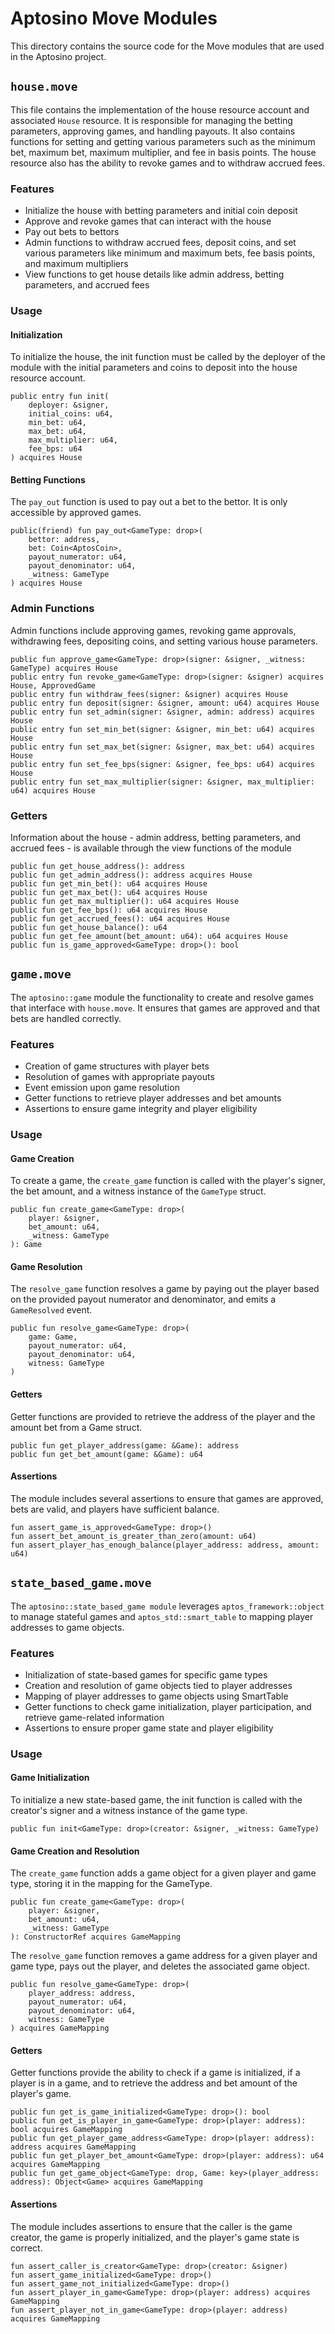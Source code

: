 # Aptosino Move Modules

This directory contains the source code for the Move modules that are used in the Aptosino project.

## ```house.move```

This file contains the implementation of the house resource account and associated ```House``` resource. It is responsible for managing the betting parameters, approving games, and handling payouts. It also contains functions for setting and getting various parameters such as the minimum bet, maximum bet, maximum multiplier, and fee in basis points. The house resource also has the ability to revoke games and to withdraw accrued fees.

### Features
- Initialize the house with betting parameters and initial coin deposit
- Approve and revoke games that can interact with the house
- Pay out bets to bettors
- Admin functions to withdraw accrued fees, deposit coins, and set various parameters like minimum and maximum bets, fee basis points, and maximum multipliers
- View functions to get house details like admin address, betting parameters, and accrued fees

### Usage

#### Initialization
To initialize the house, the init function must be called by the deployer of the module with the initial parameters and coins to deposit into the house resource account.

```move
public entry fun init(
    deployer: &signer,
    initial_coins: u64,
    min_bet: u64,
    max_bet: u64,
    max_multiplier: u64,
    fee_bps: u64
) acquires House
```

#### Betting Functions

The ```pay_out``` function is used to pay out a bet to the bettor. It is only accessible by approved games.

```move
public(friend) fun pay_out<GameType: drop>(
    bettor: address,
    bet: Coin<AptosCoin>,
    payout_numerator: u64,
    payout_denominator: u64,
    _witness: GameType
) acquires House
```

### Admin Functions

Admin functions include approving games, revoking game approvals, withdrawing fees, depositing coins, and setting various house parameters.

```move
public fun approve_game<GameType: drop>(signer: &signer, _witness: GameType) acquires House
public entry fun revoke_game<GameType: drop>(signer: &signer) acquires House, ApprovedGame
public entry fun withdraw_fees(signer: &signer) acquires House
public entry fun deposit(signer: &signer, amount: u64) acquires House
public entry fun set_admin(signer: &signer, admin: address) acquires House
public entry fun set_min_bet(signer: &signer, min_bet: u64) acquires House
public entry fun set_max_bet(signer: &signer, max_bet: u64) acquires House
public entry fun set_fee_bps(signer: &signer, fee_bps: u64) acquires House
public entry fun set_max_multiplier(signer: &signer, max_multiplier: u64) acquires House
```

### Getters

Information about the house - admin address, betting parameters, and accrued fees - is available through the view functions of the module

```move
public fun get_house_address(): address
public fun get_admin_address(): address acquires House
public fun get_min_bet(): u64 acquires House
public fun get_max_bet(): u64 acquires House
public fun get_max_multiplier(): u64 acquires House
public fun get_fee_bps(): u64 acquires House
public fun get_accrued_fees(): u64 acquires House
public fun get_house_balance(): u64
public fun get_fee_amount(bet_amount: u64): u64 acquires House
public fun is_game_approved<GameType: drop>(): bool
```

## ```game.move```

The ```aptosino::game``` module the functionality to create and resolve games that interface with ```house.move```. It ensures that games are approved and that bets are handled correctly.

### Features
- Creation of game structures with player bets
- Resolution of games with appropriate payouts
- Event emission upon game resolution
- Getter functions to retrieve player addresses and bet amounts
- Assertions to ensure game integrity and player eligibility

### Usage

#### Game Creation

To create a game, the ```create_game``` function is called with the player's signer, the bet amount, and a witness instance of the ```GameType``` struct.

```move
public fun create_game<GameType: drop>(
    player: &signer,
    bet_amount: u64,
    _witness: GameType
): Game
```

#### Game Resolution

The ```resolve_game``` function resolves a game by paying out the player based on the provided payout numerator and denominator, and emits a ```GameResolved``` event.

```move
public fun resolve_game<GameType: drop>(
    game: Game,
    payout_numerator: u64,
    payout_denominator: u64,
    witness: GameType
)
```

#### Getters

Getter functions are provided to retrieve the address of the player and the amount bet from a Game struct.

```move
public fun get_player_address(game: &Game): address
public fun get_bet_amount(game: &Game): u64
```

#### Assertions

The module includes several assertions to ensure that games are approved, bets are valid, and players have sufficient balance.

```move
fun assert_game_is_approved<GameType: drop>()
fun assert_bet_amount_is_greater_than_zero(amount: u64)
fun assert_player_has_enough_balance(player_address: address, amount: u64)
```


## ```state_based_game.move```

The ```aptosino::state_based_game module``` leverages ```aptos_framework::object```  to manage stateful games and ```aptos_std::smart_table``` to mapping player addresses to game objects.

### Features
- Initialization of state-based games for specific game types
- Creation and resolution of game objects tied to player addresses
- Mapping of player addresses to game objects using SmartTable
- Getter functions to check game initialization, player participation, and retrieve game-related information
- Assertions to ensure proper game state and player eligibility

### Usage

#### Game Initialization

To initialize a new state-based game, the init function is called with the creator's signer and a witness instance of the game type.

```move
public fun init<GameType: drop>(creator: &signer, _witness: GameType)
```

#### Game Creation and Resolution

The ```create_game``` function adds a game object for a given player and game type, storing it in the mapping for the GameType.

```move
public fun create_game<GameType: drop>(
    player: &signer,
    bet_amount: u64,
    _witness: GameType
): ConstructorRef acquires GameMapping
```

The ```resolve_game``` function removes a game address for a given player and game type, pays out the player, and deletes the associated game object.

```move
public fun resolve_game<GameType: drop>(
    player_address: address,
    payout_numerator: u64,
    payout_denominator: u64,
    witness: GameType
) acquires GameMapping
```

#### Getters

Getter functions provide the ability to check if a game is initialized, if a player is in a game, and to retrieve the address and bet amount of the player's game.

```move
public fun get_is_game_initialized<GameType: drop>(): bool
public fun get_is_player_in_game<GameType: drop>(player: address): bool acquires GameMapping
public fun get_player_game_address<GameType: drop>(player: address): address acquires GameMapping
public fun get_player_bet_amount<GameType: drop>(player: address): u64 acquires GameMapping
public fun get_game_object<GameType: drop, Game: key>(player_address: address): Object<Game> acquires GameMapping
```

#### Assertions

The module includes assertions to ensure that the caller is the game creator, the game is properly initialized, and the player's game state is correct.

```move
fun assert_caller_is_creator<GameType: drop>(creator: &signer)
fun assert_game_initialized<GameType: drop>()
fun assert_game_not_initialized<GameType: drop>()
fun assert_player_in_game<GameType: drop>(player: address) acquires GameMapping
fun assert_player_not_in_game<GameType: drop>(player: address) acquires GameMapping
```